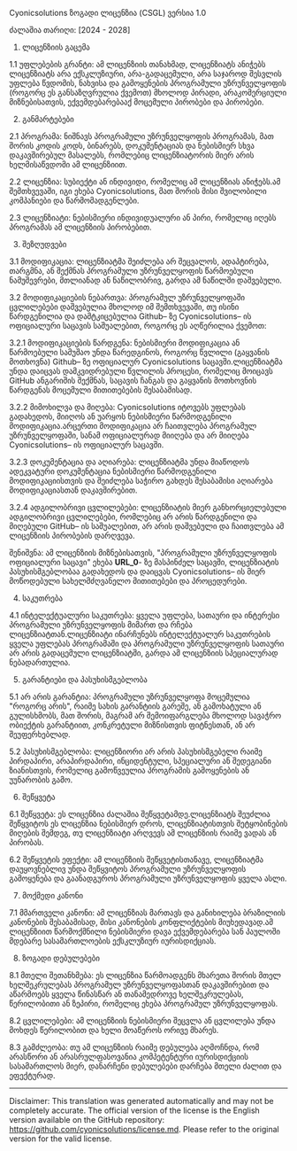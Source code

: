 Cyonicsolutions ზოგადი ლიცენზია (CSGL)
ვერსია 1.0

ძალაშია თარიღი: [2024 - 2028]

1. ლიცენზიის გაცემა

1.1 უფლებების გრანტი: ამ ლიცენზიის თანახმად, ლიცენზიატს ანიჭებს ლიცენზიატს არა ექსკლუზიური, არა-გადაცემული, არა საჯაროდ შესვლის უფლება წვდომის, ნახვისა და გამოყენების პროგრამული უზრუნველყოფის (როგორც ეს განსაზღვრულია ქვემოთ) მხოლოდ პირადი, არაკომერციული მიზნებისათვის, ექვემდებარებააქ მოცემული პირობები და პირობები.

2. განმარტებები

2.1 პროგრამა: ნიშნავს პროგრამული უზრუნველყოფის პროგრამას, მათ შორის კოდის კოდს, ბინარებს, დოკუმენტაციას და ნებისმიერ სხვა დაკავშირებულ მასალებს, რომლებიც ლიცენზიატორის მიერ არის ხელმისაწვდომი ამ ლიცენზიით.

2.2 ლიცენზია: სუბიექტი ან ინდივიდი, რომელიც ამ ლიცენზიას ანიჭებს.ამ შემთხვევაში, იგი ეხება Cyonicsolutions, მათ შორის მისი შვილობილი კომპანიები და წარმომადგენლები.

2.3 ლიცენზიატი: ნებისმიერი ინდივიდუალური ან პირი, რომელიც იღებს პროგრამას ამ ლიცენზიის პირობებით.

3. შეზღუდვები

3.1 მოდიფიკაცია: ლიცენზიატმა შეიძლება არ შეცვალოს, ადაპტირება, თარგმნა, ან შექმნას პროგრამული უზრუნველყოფის წარმოებული ნამუშევრები, მთლიანად ან ნაწილობრივ, გარდა ამ ნაწილში დაშვებული.

3.2 მოდიფიკაციების ნებართვა: პროგრამულ უზრუნველყოფაში ცვლილებები დაშვებულია მხოლოდ იმ შემთხვევაში, თუ ისინი წარდგენილია და დამტკიცებულია Github– ზე Cyonicsolutions– ის ოფიციალური საცავის საშუალებით, როგორც ეს აღწერილია ქვემოთ:

3.2.1 მოდიფიკაციების წარდგენა: ნებისმიერი მოდიფიკაცია ან წარმოებული სამუშაო უნდა წარედგინოს, როგორც წვლილი (გაყვანის მოთხოვნა) Github– ზე ოფიციალურ Cyonicsolutions საცავში.ლიცენზიატმა უნდა დაიცვას დამკვიდრებული წვლილის პროცესი, რომელიც მოიცავს GitHub ანგარიშის შექმნას, საცავის ჩანგას და გაყვანის მოთხოვნის წარდგენას მოცემული მითითებების შესაბამისად.

3.2.2 მიმოხილვა და მიღება: Cyonicsolutions იტოვებს უფლებას გადახედოს, მიიღოს ან უარყოს ნებისმიერი წარმოდგენილი მოდიფიკაცია.არცერთი მოდიფიკაცია არ ჩაითვლება პროგრამულ უზრუნველყოფაში, სანამ ოფიციალურად მიიღება და არ მიიღება Cyonicsolutions– ის ოფიციალურ საცავში.

3.2.3 დოკუმენტაცია და აღიარება: ლიცენზიატმა უნდა მიაწოდოს ადეკვატური დოკუმენტაცია ნებისმიერი წარმოდგენილი მოდიფიკაციისთვის და შეიძლება საჭირო გახდეს შესაბამისი აღიარება მოდიფიკაციასთან დაკავშირებით.

3.2.4 ადგილობრივი ცვლილებები: ლიცენზიატის მიერ განხორციელებული ადგილობრივი ცვლილებები, რომლებიც არ არის წარდგენილი და მიღებული GitHub– ის საშუალებით, არ არის დაშვებული და ჩაითვლება ამ ლიცენზიის პირობების დარღვევა.

შენიშვნა: ამ ლიცენზიის მიზნებისათვის, "პროგრამული უზრუნველყოფის ოფიციალური საცავი" ეხება __URL_0__- ზე მასპინძელ საცავში, ლიცენზიატის პასუხისმგებლობაა გადახედოს და დაიცვას Cyonicsolutions– ის მიერ მოწოდებული სახელმძღვანელო მითითებები და პროცედურები.

4. საკუთრება

4.1 ინტელექტუალური საკუთრება: ყველა უფლება, სათაური და ინტერესი პროგრამული უზრუნველყოფის მიმართ და რჩება ლიცენზიატთან.ლიცენზიატი ინარჩუნებს ინტელექტუალურ საკუთრების ყველა უფლებას პროგრამაში და პროგრამული უზრუნველყოფის სათაური არ არის გადაცემული ლიცენზიატში, გარდა ამ ლიცენზიის სპეციალურად ნებადართულია.

5. გარანტიები და პასუხისმგებლობა

5.1 არ არის გარანტია: პროგრამული უზრუნველყოფა მოცემულია "როგორც არის", რაიმე სახის გარანტიის გარეშე, ან გამოხატული ან გულისხმობს, მათ შორის, მაგრამ არ შემოიფარგლება მხოლოდ სავაჭრო ობიექტის გარანტიით, კონკრეტული მიზნისთვის ფიტნესთან, ან არ შეუფერხებლად.

5.2 პასუხისმგებლობა: ლიცენზიორი არ არის პასუხისმგებელი რაიმე პირდაპირი, არაპირდაპირი, ინციდენტული, სპეციალური ან შედეგიანი ზიანისთვის, რომელიც გამოწვეულია პროგრამის გამოყენების ან უუნარობის გამო.

6. შეწყვეტა

6.1 შეწყვეტა: ეს ლიცენზია ძალაშია შეწყვეტამდე.ლიცენზიატს შეუძლია შეწყვიტოს ეს ლიცენზია ნებისმიერ დროს, ლიცენზიატისთვის შეტყობინების მიღების შემდეგ, თუ ლიცენზიატი არღვევს ამ ლიცენზიის რაიმე ვადას ან პირობას.

6.2 შეწყვეტის ეფექტი: ამ ლიცენზიის შეწყვეტისთანავე, ლიცენზიატმა დაუყოვნებლივ უნდა შეწყვიტოს პროგრამული უზრუნველყოფის გამოყენება და გაანადგუროს პროგრამული უზრუნველყოფის ყველა ასლი.

7. მოქმედი კანონი

7.1 მმართველი კანონი: ამ ლიცენზიას მართავს და განიხილება ბრაზილიის კანონების შესაბამისად, მისი კანონების კონფლიქტების მიუხედავად.ამ ლიცენზიით წარმოქმნილი ნებისმიერი დავა ექვემდებარება სან პაულოში მდებარე სასამართლოების ექსკლუზიურ იურისდიქციას.

8. ზოგადი დებულებები

8.1 მთელი შეთანხმება: ეს ლიცენზია წარმოადგენს მხარეთა შორის მთელ ხელშეკრულებას პროგრამულ უზრუნველყოფასთან დაკავშირებით და აწარმოებს ყველა წინასწარ ან თანამედროვე ხელშეკრულებას, წერილობითი ან ზეპირი, რომელიც ეხება პროგრამულ უზრუნველყოფას.

8.2 ცვლილებები: ამ ლიცენზიის ნებისმიერი შეცვლა ან ცვლილება უნდა მოხდეს წერილობით და ხელი მოაწეროს ორივე მხარეს.

8.3 გამძლეობა: თუ ამ ლიცენზიის რაიმე დებულება აღმოჩნდა, რომ არასწორი ან არასრულფასოვანია კომპეტენტური იურისდიქციის სასამართლოს მიერ, დანარჩენი დებულებები დარჩება მთელი ძალით და ეფექტურად.

---
Disclaimer: This translation was generated automatically and may not be completely accurate. The official version of the license is the English version available on the GitHub repository: https://github.com/cyonicsolutions/license.md. Please refer to the original version for the valid license.